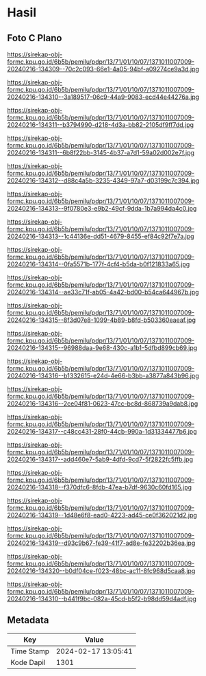 # Hasil

## Foto C Plano

https://sirekap-obj-formc.kpu.go.id/6b5b/pemilu/pdpr/13/71/01/10/07/1371011007009-20240216-134309--70c2c093-66e1-4a05-94bf-a09274ce9a3d.jpg

https://sirekap-obj-formc.kpu.go.id/6b5b/pemilu/pdpr/13/71/01/10/07/1371011007009-20240216-134310--3a189517-06c9-44a9-9083-ecd44e44276a.jpg

https://sirekap-obj-formc.kpu.go.id/6b5b/pemilu/pdpr/13/71/01/10/07/1371011007009-20240216-134311--b3794990-d218-4d3a-bb82-2105df9ff7dd.jpg

https://sirekap-obj-formc.kpu.go.id/6b5b/pemilu/pdpr/13/71/01/10/07/1371011007009-20240216-134311--6b8f22bb-3145-4b37-a7d1-59a02d002e7f.jpg

https://sirekap-obj-formc.kpu.go.id/6b5b/pemilu/pdpr/13/71/01/10/07/1371011007009-20240216-134312--d88c4a5b-3235-4349-97a7-d03199c7c394.jpg

https://sirekap-obj-formc.kpu.go.id/6b5b/pemilu/pdpr/13/71/01/10/07/1371011007009-20240216-134313--9f0780e3-e9b2-49cf-9dda-1b7a994da4c0.jpg

https://sirekap-obj-formc.kpu.go.id/6b5b/pemilu/pdpr/13/71/01/10/07/1371011007009-20240216-134313--1c44136e-dd51-4679-8455-ef84c92f7e7a.jpg

https://sirekap-obj-formc.kpu.go.id/6b5b/pemilu/pdpr/13/71/01/10/07/1371011007009-20240216-134314--0fa5571b-177f-4cf4-b5da-b0f121833a65.jpg

https://sirekap-obj-formc.kpu.go.id/6b5b/pemilu/pdpr/13/71/01/10/07/1371011007009-20240216-134314--ae33c71f-ab05-4a42-bd00-b54ca644967b.jpg

https://sirekap-obj-formc.kpu.go.id/6b5b/pemilu/pdpr/13/71/01/10/07/1371011007009-20240216-134315--8f3d07e8-1099-4b89-b8fd-b503360eaeaf.jpg

https://sirekap-obj-formc.kpu.go.id/6b5b/pemilu/pdpr/13/71/01/10/07/1371011007009-20240216-134315--96988daa-9e68-430c-a1b1-5dfbd899cb69.jpg

https://sirekap-obj-formc.kpu.go.id/6b5b/pemilu/pdpr/13/71/01/10/07/1371011007009-20240216-134316--b1332615-e24d-4e66-b3bb-a3877a843b96.jpg

https://sirekap-obj-formc.kpu.go.id/6b5b/pemilu/pdpr/13/71/01/10/07/1371011007009-20240216-134316--2ce04f81-0623-47cc-bc8d-868739a9dab8.jpg

https://sirekap-obj-formc.kpu.go.id/6b5b/pemilu/pdpr/13/71/01/10/07/1371011007009-20240216-134317--c48cc431-28f0-44cb-990a-1d31334477b6.jpg

https://sirekap-obj-formc.kpu.go.id/6b5b/pemilu/pdpr/13/71/01/10/07/1371011007009-20240216-134317--add460e7-5ab9-4dfd-9cd7-5f2822fc5ffb.jpg

https://sirekap-obj-formc.kpu.go.id/6b5b/pemilu/pdpr/13/71/01/10/07/1371011007009-20240216-134318--f370dfc6-8fdb-47ea-b7df-9630c60fd165.jpg

https://sirekap-obj-formc.kpu.go.id/6b5b/pemilu/pdpr/13/71/01/10/07/1371011007009-20240216-134319--1d48e6f8-ead0-4223-ad45-ce0f362021d2.jpg

https://sirekap-obj-formc.kpu.go.id/6b5b/pemilu/pdpr/13/71/01/10/07/1371011007009-20240216-134319--d93c9b67-fe39-41f7-ad8e-fe32202b36ea.jpg

https://sirekap-obj-formc.kpu.go.id/6b5b/pemilu/pdpr/13/71/01/10/07/1371011007009-20240216-134320--b0df04ce-f023-48bc-ac11-8fc968d5caa8.jpg

https://sirekap-obj-formc.kpu.go.id/6b5b/pemilu/pdpr/13/71/01/10/07/1371011007009-20240216-134310--b441f9bc-082a-45cd-b5f2-b98dd59d4adf.jpg


## Metadata

| Key        | Value               |
| ---------- | ------------------- |
| Time Stamp | 2024-02-17 13:05:41 |
| Kode Dapil | 1301                |



